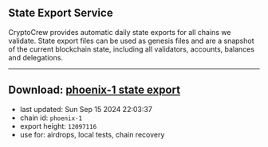 ## State Export Service
CryptoCrew provides automatic daily state exports for all chains we validate. State export files can be used as genesis files and are a snapshot of the current blockchain state, including all validators, accounts, balances and delegations.

---
**Download: [phoenix-1 state export](https://dl-eu2.ccvalidators.com/SERVICE/terra2/phoenix-1_export_12097116.json)**
---

- last updated: Sun Sep 15 2024 22:03:37
- chain id: `phoenix-1`
- export height: `12097116`
- use for: airdrops, local tests, chain recovery
